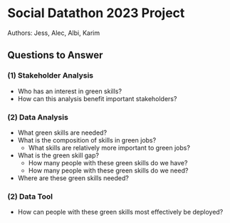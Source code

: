 # Social Datathon 2023 Project

Authors: Jess, Alec, Albi, Karim

## Questions to Answer

### (1) Stakeholder Analysis
- Who has an interest in green skills?
- How can this analysis benefit important stakeholders?

### (2) Data Analysis
- What green skills are needed?
- What is the composition of skills in green jobs?
	* What skills are relatively more important to green jobs?
- What is the green skill gap?
	* How many people with these green skills do we have?
	* How many people with these green skills do we need?
- Where are these green skills needed?

### (2) Data Tool
- How can people with these green skills most effectively be deployed?
